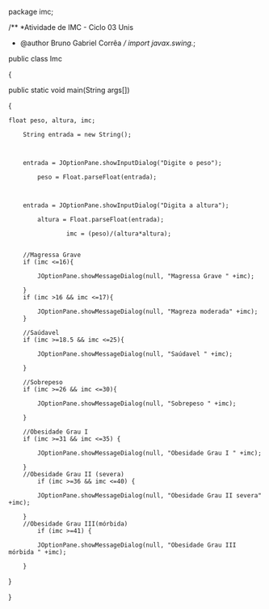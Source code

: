 package imc;

/**
 *Atividade de IMC - Ciclo 03 Unis
 * @author Bruno Gabriel Corrêa
 */
import javax.swing.*;

public class Imc

{

public static void main(String args[])

{

    float peso, altura, imc;

        String entrada = new String();

 

        entrada = JOptionPane.showInputDialog("Digite o peso");

            peso = Float.parseFloat(entrada);

 

        entrada = JOptionPane.showInputDialog("Digita a altura");

            altura = Float.parseFloat(entrada);

                    imc = (peso)/(altura*altura);

 
        //Magressa Grave            
        if (imc <=16){

            JOptionPane.showMessageDialog(null, "Magressa Grave " +imc);

        }
        if (imc >16 && imc <=17){
            
            JOptionPane.showMessageDialog(null, "Magreza moderada" +imc);
        }

        //Saúdavel     
        if (imc >=18.5 && imc <=25){

            JOptionPane.showMessageDialog(null, "Saúdavel " +imc);

        }
        
        //Sobrepeso
        if (imc >=26 && imc <=30){

            JOptionPane.showMessageDialog(null, "Sobrepeso " +imc);

        }
        
        //Obesidade Grau I
        if (imc >=31 && imc <=35) {

            JOptionPane.showMessageDialog(null, "Obesidade Grau I " +imc);

        }
        //Obesidade Grau II (severa)
            if (imc >=36 && imc <=40) {

            JOptionPane.showMessageDialog(null, "Obesidade Grau II severa" +imc);

        }
        //Obesidade Grau III(mórbida)
            if (imc >=41) {

            JOptionPane.showMessageDialog(null, "Obesidade Grau III mórbida " +imc);

        }

}

}
